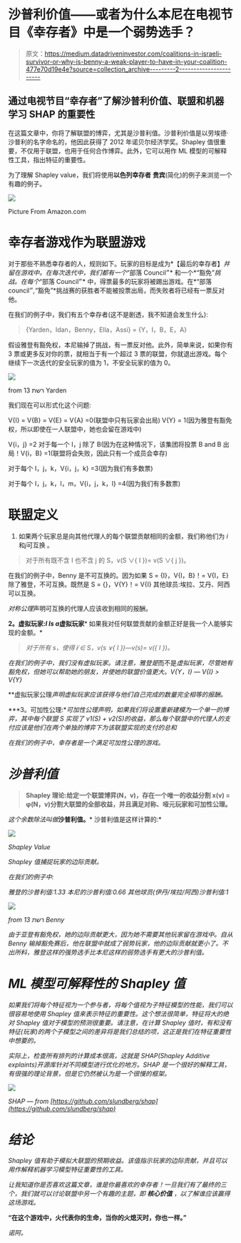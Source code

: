 # 沙普利价值——或者为什么本尼在电视节目《幸存者》中是一个弱势选手？

> 原文：<https://medium.datadriveninvestor.com/coalitions-in-israeli-survivor-or-why-is-benny-a-weak-player-to-have-in-your-coalition-477e70d19e4e?source=collection_archive---------2----------------------->

## 通过电视节目“幸存者”了解沙普利价值、联盟和机器学习 SHAP 的重要性

在这篇文章中，你将了解联盟的博弈，尤其是沙普利值。沙普利价值是以劳埃德·沙普利的名字命名的，他因此获得了 2012 年诺贝尔经济学奖。Shapley 值很重要，不仅用于联盟，也用于任何合作博弈。此外，它可以用作 ML 模型的可解释性工具，指出特征的重要性。

为了理解 Shapley value，我们将使用**以色列幸存者** **贵宾**(简化)的例子来浏览一个有趣的例子。

![](img/458603d9e17685c0e78e4b47d9f32eb9.png)

Picture From Amazon.com

# **幸存者游戏作为联盟游戏**

对于那些不熟悉幸存者的人，规则如下。玩家的目标是成为*【最后的幸存者】*并留在游戏中。在每次迭代中，我们都有一个*“部落 Council״* 和一个*“豁免”*挑战。在每个*“部落 Council״* 中，得票最多的玩家将被踢出游戏。在*“部落 council״*,*“豁免”*挑战赛的获胜者不能被投票出局，而失败者将已经有一票反对他。

在我们的例子中，我们有五个幸存者(这不是剧透，我不知道会发生什么):

> {Yarden，Idan，Benny，Ella，Assi} = {Y，I，B，E，A}

假设雅登有豁免权，本尼输掉了挑战，有一票反对他。此外，简单来说，如果你有 3 票或更多反对你的票，就相当于有一个超过 3 票的联盟，你就退出游戏。每个继续下一次迭代的安全玩家的值为 1，不安全玩家的值为 0。

![](img/b86da6ce4d0d2b07c6cf4df53f110e58.png)

from רשת 13 Yarden

我们现在可以形式化这个问题:

V{I} = V{B} = V{E} = V{A} =0(联盟中只有玩家会出局)
V{Y} = 1(因为雅登有豁免权，所以即使在一人联盟中，她也会留在游戏中)

V{i，j} =2 对于每一个 I，j 除了 B(因为在这种情况下，该集团将投票 B and B 出局！V{i，B} =1(联盟将会失败，因此只有一个成员会幸存)

对于每个 I，j，k，V{i，j，k} =3(因为我们有多数票)

对于每个 I，j，k，l，m，V{i，j，k，l} =4(因为我们有多数票)

# **联盟定义**

1.  如果两个玩家总是向其他代理人的每个联盟贡献相同的金额，我们称他们为 *i* 和*j*可互换 。

> 对于所有既不含 I 也不含 j 的 S，v(S ∨{ I })= v(S ∨{ j })。

在我们的例子中，Benny 是不可互换的。因为如果 S = {I}，V{I，B}！= V{I，E}
除了雅登，不可互换。既然是 S = {}，V{Y}！= V{I}
其他球员:埃拉、艾丹、阿西可以互换。

*对称公理*声明可互换的代理人应该收到相同的报酬。

**2。虚拟玩家:****I I*s a***虚拟玩家*** 如果我对任何联盟贡献的金额正好是我一个人能够实现的金额。*

> *对于所有 s，使得 i ̸∈ S，v(s ∨{ I })—v(s)= v({ I })。*

*在我们的例子中，我们没有虚拟玩家。请注意，雅登是*而不是*虚拟玩家，尽管她有豁免权，但她可以帮助她的朋友，并使她的联盟价值更大。V{Y，I} — V{I} > V{Y}*

**虚拟玩家公理*声明虚拟玩家应该获得与他们自己完成的数量完全相等的报酬。*

***3。可加性公理:**可加性公理声明，如果我们将设置重新建模为一个单一的博弈，其中每个联盟 S 实现了 v1(S) + v2(S)的收益，那么每个联盟中的代理人的支付应该是他们在两个单独的博弈下为该联盟实现的支付的总和*

*在我们的例子中，幸存者是一个满足可加性公理的游戏。*

# ***沙普利值***

> **Shapley 理论:给定一个联盟博弈(N，v)，存在一个唯一的收益分割 x(v) = φ(N，v)分割大联盟的全部收益，并且满足对称、哑元玩家和可加性公理。**

*这个余数除法叫做***沙普利值。*** 沙普利值是这样计算的:*

*![](img/e6f587fbd0bafcb508acdcc97d69f281.png)*

*Shapley Value*

*Shapley 值捕捉玩家的边际贡献。*

*在我们的例子中:*

*雅登的沙普利值:1.33
本尼的沙普利值:0.66
其他球员(伊丹/埃拉/阿西)沙普利值:1*

*![](img/6e65849d4268d7639f460a1ab95b7ab9.png)*

*from רשת 13 Benny*

*由于亚登有豁免权，她的边际贡献更大，因为她不需要其他玩家留在游戏中。自从 Benny 输掉豁免赛后，他在联盟中就成了弱势玩家，他的边际贡献就更小了。不出所料，雅登这样的强势选手比本尼这样的弱势选手有更大的沙普利值。*

# *ML 模型可解释性的 Shapley 值*

*如果我们将每个特征视为一个参与者，将每个值视为子特征模型的性能，我们可以很容易地使用 Shapley 值来表示特征的重要性。这个想法很简单，特征将大的绝对 Shapley 值对于模型的预测很重要。请注意，在计算 Shapley 值时，有和没有特征(玩家)的两个子模型之间的差异将是我们总结的项，这正是我们在特征重要性中想要的。*

*实际上，检查所有排列的计算成本很高，这就是 SHAP(Shapley Additive explaints)开源库针对不同模型进行优化的地方。SHAP 是一个很好的解释工具，有很强的理论背景，但是它仍然被认为是一个很慢的框架。*

*![](img/f05c8d8270d52aaa629dc9139dc646f1.png)*

*SHAP — from [https://github.com/slundberg/shap](https://github.com/slundberg/shap)*

# *结论*

*Shapley 值有助于模拟大联盟的预期收益。该值指示玩家的边际贡献，并且可以用作解释机器学习模型特征重要性的工具。*

*让我知道你是否喜欢这篇文章，谁是你最喜欢的幸存者！一旦我们有了最终的三个，我们就可以讨论联盟中另一个有趣的主题，即 ***核心价值*** ，以了解谁应该赢得这场游戏。*

****“在这个游戏中，火代表你的生命，当你的火熄灭时，你也一样。”****

*诺阿。*